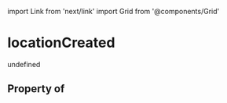 import Link from 'next/link'
import Grid from '@components/Grid'

# locationCreated

undefined

## Property of



